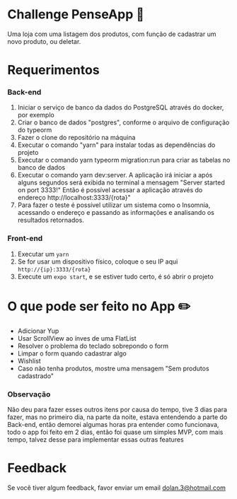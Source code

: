 # Challenge PenseApp 📱

Uma loja com uma listagem dos produtos, com função de cadastrar um novo produto, ou deletar.

# Requerimentos

### Back-end

1. Iniciar o serviço de banco da dados do PostgreSQL através do docker, por exemplo
2. Criar o banco de dados "postgres", conforme o arquivo de configuração do typeorm
3. Fazer o clone do repositório na máquina
4. Executar o comando "yarn" para instalar todas as dependências do projeto
5. Executar o comando yarn typeorm migration:run para criar as tabelas no banco de dados
6. Executar o comando yarn dev:server. A aplicação irá iniciar a após alguns segundos será exibida no terminal a mensagem "Server started on port 3333!" Então é possível acessar a aplicação através do endereço http://localhost:3333/{rota}"
7. Para fazer o teste é possível utilizar um sistema como o Insomnia, acessando o endereço e passando as informações e analisando os resultados retornados.

### Front-end

1. Executar um `yarn`
2. Se for usar um dispositivo físico, coloque o seu IP aqui `http://{ip}:3333/{rota}`
3. Execute um `expo start`, e se estiver tudo certo, é só abrir o projeto

# O que pode ser feito no App ✏️

- Adicionar Yup
- Usar ScrollView ao ínves de uma FlatList
- Resolver o problema do teclado sobrepondo o form
- Limpar o form quando cadastrar algo
- Wishlist
- Caso não tenha produtos, mostre uma mensagem "Sem produtos cadastrado"

### Observação

Não deu para fazer esses outros itens por causa do tempo, tive 3 dias para fazer, mas no primeiro dia, na parte da noite, estava entendendo a parte do Back-end, então demorei algumas horas pra entender como funcionava, todo o app foi feito em 2 dias, então foi quase um simples MVP, com mais tempo, talvez desse para implementar essas outras features

# Feedback

Se você tiver algum feedback, favor enviar um email dolan.3@hotmail.com
